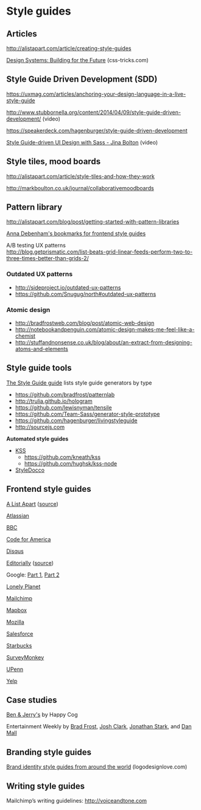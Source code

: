 # Style guides

## Articles

http://alistapart.com/article/creating-style-guides

[Design Systems: Building for the Future](http://css-tricks.com/design-systems-building-future) (css-tricks.com)


## Style Guide Driven Development (SDD)

https://uxmag.com/articles/anchoring-your-design-language-in-a-live-style-guide

http://www.stubbornella.org/content/2014/04/09/style-guide-driven-development/ (video)

https://speakerdeck.com/hagenburger/style-guide-driven-development

[Style Guide-driven UI Design with Sass - Jina Bolton](https://vimeo.com/45897176) (video)


## Style tiles, mood boards

http://alistapart.com/article/style-tiles-and-how-they-work

http://markboulton.co.uk/journal/collaborativemoodboards


## Pattern library

http://alistapart.com/blog/post/getting-started-with-pattern-libraries

[Anna Debenham's bookmarks for frontend style guides](https://gimmebar.com/collection/4ecd439c2f0aaad734000022/front-end-styleguides)

A/B testing UX patterns  
http://blog.getprismatic.com/list-beats-grid-linear-feeds-perform-two-to-three-times-better-than-grids-2/

### Outdated UX patterns

* http://sideproject.io/outdated-ux-patterns
* https://github.com/Snugug/north#outdated-ux-patterns

### Atomic design

* http://bradfrostweb.com/blog/post/atomic-web-design
* http://notebookandpenguin.com/atomic-design-makes-me-feel-like-a-chemist
* http://stuffandnonsense.co.uk/blog/about/an-extract-from-designing-atoms-and-elements

## Style guide tools

[The Style Guide guide](http://vinspee.me/style-guide-guide/) lists style guide generators by type

* https://github.com/bradfrost/patternlab
* http://trulia.github.io/hologram
* https://github.com/lewisnyman/tensile
* https://github.com/Team-Sass/generator-style-prototype
* https://github.com/hagenburger/livingstyleguide
* http://sourcejs.com


**Automated style guides**

* [KSS](http://warpspire.com/kss)
  * https://github.com/kneath/kss
  * https://github.com/hughsk/kss-node
* [StyleDocco](http://jacobrask.github.io/styledocco)


## Frontend style guides

[A List Apart](http://patterns.alistapart.com/) ([source](https://github.com/alistapart/pattern-library))

[Atlassian](https://docs.atlassian.com/aui/latest/sandbox/#)

[BBC](http://www.bbc.co.uk/gel)

[Code for America](http://style.codeforamerica.org/)

[Disqus](http://disqus.com/pages/style-guide/)

[Editorially](http://editorially.github.io/styleguide/) ([source](https://github.com/Editorially/styleguide))

Google: [Part 1](http://www.behance.net/gallery/Google-Visual-Assets-Guidelines-Part-1/9028077), [Part 2](http://www.behance.net/gallery/Google-Visual-Assets-Guidelines-Part-2/9084309)

[Lonely Planet](http://rizzo.lonelyplanet.com/styleguide/)

[Mailchimp](http://ux.mailchimp.com/patterns)

[Mapbox](https://www.mapbox.com/base)

[Mozilla](http://www.mozilla.org/en-US/styleguide/)

[Salesforce](http://sfdc-styleguide.herokuapp.com)

[Starbucks](http://www.starbucks.com/static/reference/styleguide/)

[SurveyMonkey](http://chriscoyier.github.io/SurveyMonkey-Design-Patterns/)

[UPenn](http://www.upenn.edu/webservices/styleguide/)

[Yelp](http://www.yelp.com/styleguide/)


## Case studies

[Ben & Jerry's](http://cognition.happycog.com/article/the-scoop-on-our-benjerry.com-style-guide/) by Happy Cog

Entertainment Weekly by [Brad Frost](http://bradfrostweb.com/blog/post/entertainment-weekly/), [Josh Clark](http://globalmoxie.com/blog/entertainment-weekly.shtml), [Jonathan Stark](http://jonathanstark.com/blog/entertainment-weekly/), and [Dan Mall](http://superfriend.ly/Entertainment-Weekly-Responsive-Mobile-Site)


## Branding style guides

[Brand identity style guides from around the world](http://www.logodesignlove.com/brand-identity-style-guides) (logodesignlove.com)


## Writing style guides

Mailchimp’s writing guidelines: http://voiceandtone.com 


